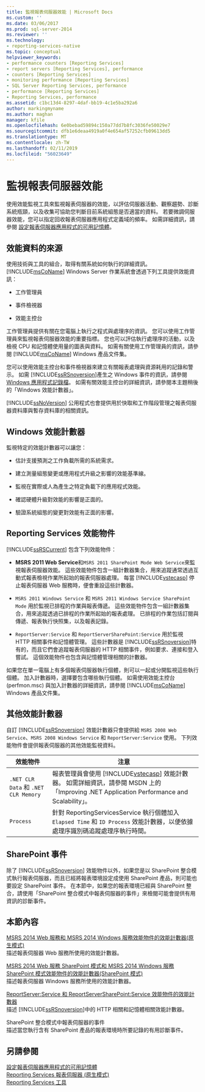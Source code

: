```yaml
---
title: 監視報表伺服器效能 | Microsoft Docs
ms.custom: ''
ms.date: 03/06/2017
ms.prod: sql-server-2014
ms.reviewer: ''
ms.technology:
- reporting-services-native
ms.topic: conceptual
helpviewer_keywords:
- performance counters [Reporting Services]
- report servers [Reporting Services], performance
- counters [Reporting Services]
- monitoring performance [Reporting Services]
- SQL Server Reporting Services, performance
- performance [Reporting Services]
- Reporting Services, performance
ms.assetid: c1bc13d4-8297-4daf-bb19-4c1e5ba292a6
author: markingmyname
ms.author: maghan
manager: kfile
ms.openlocfilehash: 6e0bebad59894c150a77dd7b8fc3036fe50029e7
ms.sourcegitcommit: dfb1e6deaa4919a0f4e654af57252cfb09613dd5
ms.translationtype: MT
ms.contentlocale: zh-TW
ms.lasthandoff: 02/11/2019
ms.locfileid: "56023649"
---
```

# <a name="monitoring-report-server-performance"></a>監視報表伺服器效能
  使用效能監視工具來監視報表伺服器的效能，以評估伺服器活動、觀察趨勢、診斷系統瓶頸，以及收集可協助您判斷目前系統組態是否適當的資料。 若要微調伺服器效能，您可以指定回收報表伺服器應用程式定義域的頻率。 如需詳細資訊，請參閱 [設定報表伺服器應用程式的可用記憶體](../report-server/configure-available-memory-for-report-server-applications.md)。  
  
## <a name="sources-of-performance-data"></a>效能資料的來源  
 使用技術與工具的組合，取得有關系統如何執行的詳細資訊。 [!INCLUDE[msCoName](../../includes/msconame-md.md)] Windows Server 作業系統會透過下列工具提供效能資訊：  
  
-   工作管理員  
  
-   事件檢視器  
  
-   效能主控台  
  
 工作管理員提供有關在您電腦上執行之程式與處理序的資訊。 您可以使用工作管理員來監視報表伺服器效能的重要指標。 您也可以評估執行處理序的活動，以及檢視 CPU 和記憶體使用量的圖表與資料。 如需有關使用工作管理員的資訊，請參閱 [!INCLUDE[msCoName](../../includes/msconame-md.md)] Windows 產品文件集。  
  
 您可以使用效能主控台和事件檢視器來建立有關報表處理與資源耗用的記錄和警示。 如需 [!INCLUDE[ssRSnoversion](../../includes/ssrsnoversion-md.md)]產生之 Windows 事件的資訊，請參閱 [Windows 應用程式記錄檔](windows-application-log.md)。 如需有關效能主控台的詳細資訊，請參閱本主題稍後的「Windows 效能計數器」。  
  
 [!INCLUDE[ssNoVersion](../../includes/ssnoversion-md.md)] 公用程式也會提供用於快取和工作階段管理之報表伺服器資料庫與暫存資料庫的相關資訊。  
  
## <a name="windows-performance-counters"></a>Windows 效能計數器  
 監視特定的效能計數器可以讓您：  
  
-   估計支援預測之工作負載所需的系統需求。  
  
-   建立測量組態變更或應用程式升級之影響的效能基準線。  
  
-   監視在實際或人為產生之特定負載下的應用程式效能。  
  
-   確認硬體升級對效能的影響是正面的。  
  
-   驗證系統組態的變更對效能有正面的影響。  
  
## <a name="reporting-services-performance-objects"></a>Reporting Services 效能物件  
 [!INCLUDE[ssRSCurrent](../../includes/ssrscurrent-md.md)] 包含下列效能物件：  
  
-   **MSRS 2011 Web Service**和`MSRS 2011 SharePoint Mode Web Service`來監視報表伺服器效能。 這些效能物件包含一組計數器集合，用來追蹤通常透過互動式報表檢視作業所起始的報表伺服器處理。 每當 [!INCLUDE[vstecasp](../../includes/vstecasp-md.md)] 停止報表伺服器 Web 服務時，便會重設這些計數器。  
  
-   `MSRS 2011 Windows Service` 和 `MSRS 2011 Windows Service SharePoint Mode` 用於監視已排程的作業與報表傳遞。 這些效能物件包含一組計數器集合，用來追蹤透過已排程的作業所起始的報表處理。 已排程的作業包括訂閱與傳遞、報表執行快照集，以及報表記錄。  
  
-   `ReportServer:Service` 和 `ReportServerSharePoint:Service` 用於監視 HTTP 相關事件和記憶體管理。 這些計數器是 [!INCLUDE[ssRSnoversion](../../includes/ssrsnoversion-md.md)]特有的，而且它們會追蹤報表伺服器的 HTTP 相關事件，例如要求、連接和登入嘗試。 這個效能物件也包含與記憶體管理相關的計數器。  
  
 如果您在單一電腦上有多個報表伺服器執行個體，則可以一起或分開監視這些執行個體。 加入計數器時，選擇要包含哪些執行個體。 如需使用效能主控台 (perfmon.msc) 與加入計數器的詳細資訊，請參閱 [!INCLUDE[msCoName](../../includes/msconame-md.md)] Windows 產品文件集。  
  
## <a name="other-performance-counters"></a>其他效能計數器  
 自訂 [!INCLUDE[ssRSnoversion](../../includes/ssrsnoversion-md.md)] 效能計數器只會提供給 `MSRS 2008 Web Service`、`MSRS 2008 Windows Service` 和 `ReportServer:Service` 使用。 下列效能物件會提供報表伺服器的其他效能監視資料。  
  
|效能物件|注意|  
|------------------------|-----------|  
|`.NET CLR Data` 和 `.NET CLR Memory`|報表管理員會使用 [!INCLUDE[vstecasp](../../includes/vstecasp-md.md)] 效能計數器。 如需詳細資訊，請參閱 MSDN 上的「Improving .NET Application Performance and Scalability」。|  
|`Process`|針對 ReportingServicesService 執行個體加入 `Elapsed Time` 和 `ID Process` 效能計數器，以便依據處理序識別碼追蹤處理序執行時間。|  
  
## <a name="sharepoint-events"></a>SharePoint 事件  
 除了 [!INCLUDE[ssRSnoversion](../../includes/ssrsnoversion-md.md)] 效能物件以外，如果您是以 SharePoint 整合模式執行報表伺服器，而且已經將報表環境設定成使用 SharePoint 產品，則可能也要設定 SharePoint 事件。 在本節中，如果您的報表環境已經與 SharePoint 整合，請使用「SharePoint 整合模式中報表伺服器的事件」來檢閱可能會提供有用資訊的診斷事件。  
  
## <a name="in-this-section"></a>本節內容  
 [MSRS 2014 Web 服務和 MSRS 2014 Windows 服務效能物件的效能計數器&#40;原生模式&#41;](performance-counters-msrs-2011-web-service-performance-objects.md)  
 描述報表伺服器 Web 服務所使用的效能計數器。  
  
 [MSRS 2014 Web 服務 SharePoint 模式和 MSRS 2014 Windows 服務 SharePoint 模式效能物件的效能計數器&#40;SharePoint 模式&#41;](performance-counters-msrs-2011-sharepoint-mode-performance-objects.md)  
 描述報表伺服器 Windows 服務所使用的效能計數器。  
  
 [ReportServer:Service 和 ReportServerSharePoint:Service 效能物件的效能計數器](performance-counters-reportserver-service-performance-objects.md)  
 描述 [!INCLUDE[ssRSnoversion](../../includes/ssrsnoversion-md.md)]中的 HTTP 相關和記憶體相關效能計數器。  
  
 SharePoint 整合模式中報表伺服器的事件  
 描述當您執行含有 SharePoint 產品的報表環境時所要記錄的有用診斷事件。  
  
## <a name="see-also"></a>另請參閱  
 [設定報表伺服器應用程式的可用記憶體](../report-server/configure-available-memory-for-report-server-applications.md)   
 [Reporting Services 報表伺服器 &#40;原生模式&#41;](reporting-services-report-server-native-mode.md)   
 [Reporting Services 工具](../tools/reporting-services-tools.md)  
  
  
